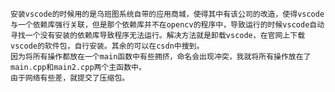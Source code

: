     安装vscode的时候用的是乌班图系统自带的应用商城，使得其中有该公司的改造，使得vscode与一个依赖库强行关联，但是那个依赖库并不在opencv的程序中，导致运行的时候vscode自动寻找一个没有安装的依赖库导致程序无法运行。解决方法就是卸载vscode，在官网上下载vscode的软件包，自行安装。其余的可以在csdn中搜到。
    因为将所有操作都放在一个main函数中有些拥挤，命名会出现冲突，我就将所有操作放在了main.cpp和main2.cpp两个主函数中。
    由于网络有些差，就提交了压缩包。
